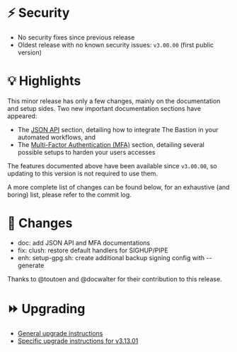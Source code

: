 # :zap: Security

- No security fixes since previous release
- Oldest release with no known security issues: `v3.00.00` (first public version)

# :bulb: Highlights

This minor release has only a few changes, mainly on the documentation and setup sides. Two new important documentation sections have appeared:

- The [JSON API](https://ovh.github.io/the-bastion/using/api.html) section, detailing how to integrate The Bastion in your automated workflows, and
- The [Multi-Factor Authentication (MFA)](https://ovh.github.io/the-bastion/administration/mfa.html) section, detailing several possible setups to harden your users accesses

The features documented above have been available since `v3.00.00`, so updating to this version is not required to use them.

A more complete list of changes can be found below, for an exhaustive (and boring) list, please refer to the commit log.

# :pushpin: Changes

- doc: add JSON API and MFA documentations
- fix: clush: restore default handlers for SIGHUP/PIPE
- enh: setup-gpg.sh: create additional backup signing config with --generate

Thanks to @toutoen and @docwalter for their contribution to this release.

# :fast_forward: Upgrading

- [General upgrade instructions](https://ovh.github.io/the-bastion/installation/upgrading.html)
- [Specific upgrade instructions for v3.13.01](https://ovh.github.io/the-bastion/installation/upgrading.html#v3-13-01-2023-08-22)
